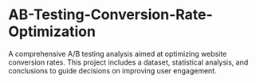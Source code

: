 # AB-Testing-Conversion-Rate-Optimization
A comprehensive A/B testing analysis aimed at optimizing website conversion rates. This project includes a dataset, statistical analysis, and conclusions to guide decisions on improving user engagement.
